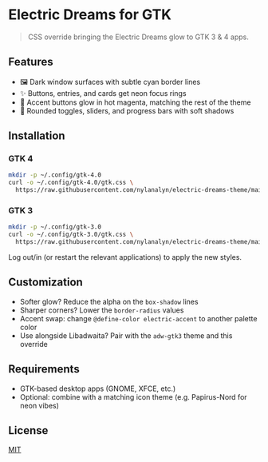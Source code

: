 # Electric Dreams for GTK

> CSS override bringing the Electric Dreams glow to GTK 3 & 4 apps.

## Features

- 🖼 Dark window surfaces with subtle cyan border lines
- ✨ Buttons, entries, and cards get neon focus rings
- 🌈 Accent buttons glow in hot magenta, matching the rest of the theme
- 🧊 Rounded toggles, sliders, and progress bars with soft shadows

## Installation

### GTK 4

```bash
mkdir -p ~/.config/gtk-4.0
curl -o ~/.config/gtk-4.0/gtk.css \
  https://raw.githubusercontent.com/nylanalyn/electric-dreams-theme/main/ports/gtk/gtk.css
```

### GTK 3

```bash
mkdir -p ~/.config/gtk-3.0
curl -o ~/.config/gtk-3.0/gtk.css \
  https://raw.githubusercontent.com/nylanalyn/electric-dreams-theme/main/ports/gtk/gtk.css
```

Log out/in (or restart the relevant applications) to apply the new styles.

## Customization

- Softer glow? Reduce the alpha on the `box-shadow` lines
- Sharper corners? Lower the `border-radius` values
- Accent swap: change `@define-color electric-accent` to another palette color
- Use alongside Libadwaita? Pair with the `adw-gtk3` theme and this override

## Requirements

- GTK-based desktop apps (GNOME, XFCE, etc.)
- Optional: combine with a matching icon theme (e.g. Papirus-Nord for neon vibes)

## License

[MIT](LICENSE)
